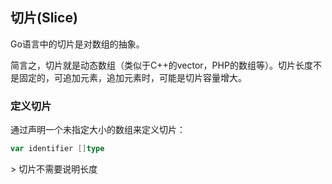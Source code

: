 ## 切片\(Slice\)

Go语言中的切片是对数组的抽象。

简言之，切片就是动态数组（类似于C++的vector，PHP的数组等）。切片长度不是固定的，可追加元素，追加元素时，可能是切片容量增大。

### 定义切片

通过声明一个未指定大小的数组来定义切片：

```go
var identifier []type
```

&gt; 切片不需要说明长度


